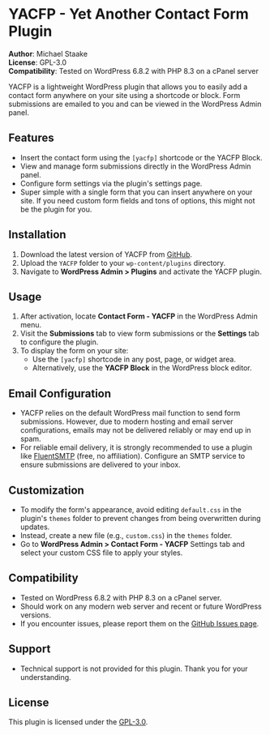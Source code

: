 # YACFP - Yet Another Contact Form Plugin

**Author**: Michael Staake  
**License**: GPL-3.0  
**Compatibility**: Tested on WordPress 6.8.2 with PHP 8.3 on a cPanel server  

YACFP is a lightweight WordPress plugin that allows you to easily add a contact form anywhere on your site using a shortcode or block. Form submissions are emailed to you and can be viewed in the WordPress Admin panel.

## Features
- Insert the contact form using the `[yacfp]` shortcode or the YACFP Block.
- View and manage form submissions directly in the WordPress Admin panel.
- Configure form settings via the plugin's settings page.
- Super simple with a single form that you can insert anywhere on your site. If you need custom form fields and tons of options, this might not be the plugin for you.

## Installation
1. Download the latest version of YACFP from [GitHub](https://github.com/michaelstaake/YACFP).
2. Upload the `YACFP` folder to your `wp-content/plugins` directory.
3. Navigate to **WordPress Admin > Plugins** and activate the YACFP plugin.

## Usage
1. After activation, locate **Contact Form - YACFP** in the WordPress Admin menu.
2. Visit the **Submissions** tab to view form submissions or the **Settings** tab to configure the plugin.
3. To display the form on your site:
   - Use the `[yacfp]` shortcode in any post, page, or widget area.
   - Alternatively, use the **YACFP Block** in the WordPress block editor.

## Email Configuration
- YACFP relies on the default WordPress mail function to send form submissions. However, due to modern hosting and email server configurations, emails may not be delivered reliably or may end up in spam.
- For reliable email delivery, it is strongly recommended to use a plugin like [FluentSMTP](https://wordpress.org/plugins/fluent-smtp/) (free, no affiliation). Configure an SMTP service to ensure submissions are delivered to your inbox.

## Customization
- To modify the form's appearance, avoid editing `default.css` in the plugin's `themes` folder to prevent changes from being overwritten during updates.
- Instead, create a new file (e.g., `custom.css`) in the `themes` folder.
- Go to **WordPress Admin > Contact Form - YACFP** Settings tab and select your custom CSS file to apply your styles.

## Compatibility
- Tested on WordPress 6.8.2 with PHP 8.3 on a cPanel server.
- Should work on any modern web server and recent or future WordPress versions.
- If you encounter issues, please report them on the [GitHub Issues page](https://github.com/michaelstaake/YACFP/issues).

## Support
- Technical support is not provided for this plugin. Thank you for your understanding.

## License
This plugin is licensed under the [GPL-3.0](https://www.gnu.org/licenses/gpl-3.0.en.html).
